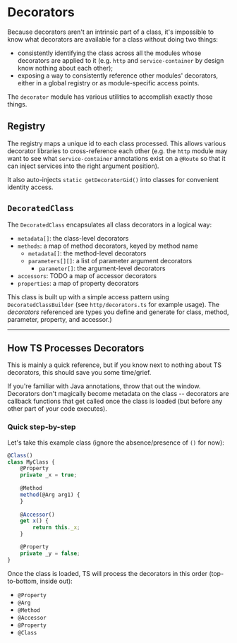# Decorators

Because decorators aren't an intrinsic part of a class, it's impossible to know what decorators are available for a class without doing two things:

- consistently identifying the class across all the modules whose decorators are applied to it (e.g. `http` and `service-container` by design know nothing about each other);
- exposing a way to consistently reference other modules' decorators, either in a global registry or as module-specific access points.

The `decorator` module has various utilities to accomplish exactly those things.

## Registry

The registry maps a unique id to each class processed. This allows various decorator libraries to cross-reference each other (e.g. the `http` module may want to see what `service-container` annotations exist on a `@Route` so that it can inject services into the right argument position).

It also auto-injects `static getDecoratorGid()` into classes for convenient identity access.

## `DecoratedClass`

The `DecoratedClass` encapsulates all class decorators in a logical way:

- `metadata[]`: the class-level decorators
- `methods`: a map of method decorators, keyed by method name
  - `metadata[]`: the method-level decorators
  - `parameters[][]`: a list of parameter argument decorators
    - `parameter[]`: the argument-level decorators
- `accessors`: TODO a map of accessor decorators
- `properties`: a map of property decorators

This class is built up with a simple access pattern using `DecoratedClassBuilder` (see `http/decorators.ts` for example usage). The _decorators_ referenced are types you define and generate for class, method, parameter, property, and accessor.)

---

## How TS Processes Decorators

This is mainly a quick reference, but if you know next to nothing about TS decorators, this should save you some time/grief.

If you're familiar with Java annotations, throw that out the window. Decorators don't magically become metadata on the class -- decorators are callback functions that get called once the class is loaded (but before any other part of your code executes). 

### Quick step-by-step

Let's take this example class (ignore the absence/presence of `()` for now):

```typescript
@Class()
class MyClass {
    @Property
    private _x = true;
    
    @Method
    method(@Arg arg1) {
    }
    
    @Accessor()
    get x() {
        return this._x;
    }

    @Property
    private _y = false;
}
```

Once the class is loaded, TS will process the decorators in this order (top-to-bottom, inside out):

- `@Property`
- `@Arg`
- `@Method`
- `@Accessor`
- `@Property`
- `@Class`
